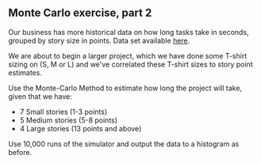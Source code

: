 ## Monte Carlo exercise, part 2

Our business has more historical data on how long tasks take in seconds, grouped by story size in points. Data set available [here](./project-stats.csv).

We are about to begin a larger project, which we have done some T-shirt sizing on (S, M or L) and we've correlated these T-shirt sizes to story point estimates.

Use the Monte-Carlo Method to estimate how long the project will take, given that we have:
* 7 Small stories (1-3 points)
* 5 Medium stories (5-8 points)
* 4 Large stories (13 points and above)

Use 10,000 runs of the simulator and output the data to a histogram as before.
